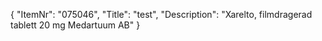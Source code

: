 {
  "ItemNr": "075046",
  "Title": "test",
  "Description": "Xarelto, filmdragerad tablett 20 mg Medartuum AB"
}